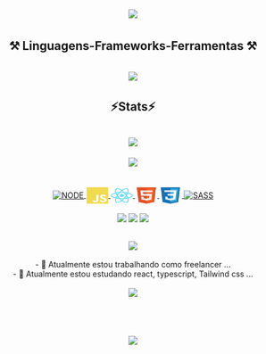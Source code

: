 

<h1 align="center">
<img src="https://readme-typing-svg.herokuapp.com/?font=Righteous&size=35&center=true&vCenter=true&width=500&height=70&duration=4000&lines=olá!+👋;+me+chamo+Antony!;" />
</h1>
<div align="center" >
<h2 align="center" >⚒️ Linguagens-Frameworks-Ferramentas ⚒️</h2>
<br>
<img src="https://skillicons.dev/icons?i=react,html,css,scss,vscode,github,figma,git,javascript" />
</div>

<div align="center" >
    <h2 align="center" >⚡Stats⚡</h2>
</div>



</br>
<div align="center">
  <div align="center">
  <a href="https://github.com/AntonyRossiDeJesus">
    <img height="180em" src="https://github-readme-stats.vercel.app/api?username=AntonyRossiDeJesus&show_icons=true&theme=dark&include_all_commits=true&count_private=true"/>
    </div>
</br>
  <div align="center">
    <img height="180em" src="https://github-readme-stats.vercel.app/api/top-langs/?username=AntonyRossiDeJesus&layout=compact&langs_count=7&theme=dark"/>
</div>

</br>
 <div align="center">
  <div style="display: inline_block"><br>
    <img align="center" alt="NODE" height="30" width="40" src="https://cdn.iconscout.com/icon/free/png-256/free-node-js-1174925.png?f=webp">
    <img align="center" alt="Js" height="30" width="40" src="https://raw.githubusercontent.com/devicons/devicon/master/icons/javascript/javascript-plain.svg">
    <img align="center" alt="React" height="30" width="40" src="https://raw.githubusercontent.com/devicons/devicon/master/icons/react/react-original.svg">
    <img align="center" alt="HTML" height="30" width="40" src="https://raw.githubusercontent.com/devicons/devicon/master/icons/html5/html5-original.svg">
    <img align="center" alt="CSS" height="30" width="40" src="https://raw.githubusercontent.com/devicons/devicon/master/icons/css3/css3-original.svg">
    <img align="center" alt="SASS" height="30" width="40" src="https://sass-lang.com/assets/img/logos/logo.svg">
  </div>
 </div>
</br>

 <div align="center">
  <a href="https://www.instagram.com/antonyrossibr/" target="_blank"><img src="https://img.shields.io/badge/-Instagram-%23E4405F?style=for-the-badge&logo=instagram&logoColor=white" target="_blank"></a> 
  <a href = "mailto:antonyrossidejesus@gmail.com"><img src="https://img.shields.io/badge/-Gmail-%23333?style=for-the-badge&logo=gmail&logoColor=white" target="_blank"></a>
   <a href="https://www.linkedin.com/in/antony-jesus-65ba83279/" target="_blank"><img src="https://img.shields.io/badge/-LinkedIn-%230077B5?style=for-the-badge&logo=linkedin&logoColor=white" target="_blank"></a> 
</div>

</br>
<p align="center">   <img alingn="center" src="https://profile-counter.glitch.me/AntonyRossiDeJesus/count.svg" /></p>





<div  align="center" >
  - 🔭 Atualmente estou trabalhando como freelancer ...
  <br>
- 🌱 Atualmente estou estudando react, typescript, Tailwind css ...
</div>




<br>
<div align="center" >
  <picture>
  <source
    srcset="https://github-readme-stats.vercel.app/api?username=artur-debv&show_icons=true&theme=dark"
    media="(prefers-color-scheme: dark)"
  />
  <source
    srcset="https://github-readme-stats.vercel.app/api?username=artur-debv&show_icons=true"
    media="(prefers-color-scheme: light), (prefers-color-scheme: no-preference)"
  />
  <img src="https://github-readme-stats.vercel.app/api?username=artur-debv&show_icons=true" />
</picture>
</div>
<br>
<h1 align="center">
<img src="https://readme-typing-svg.herokuapp.com/?font=Righteous&size=35&center=true&vCenter=true&width=500&height=70&duration=4000&lines=obrigado+pela+atenção!;" />
</h1>







